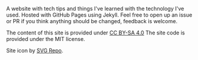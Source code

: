 A website with tech tips and things I've learned with the technology I've used. 
Hosted with GitHub Pages using Jekyll. 
Feel free to open up an issue or PR if you think anything should be changed, feedback is welcome. 

The content of this site is provided under [CC BY-SA 4.0](https://creativecommons.org/licenses/by-sa/4.0/)
The site code is provided under the MIT license.

Site icon by [SVG Repo](https://www.svgrepo.com).